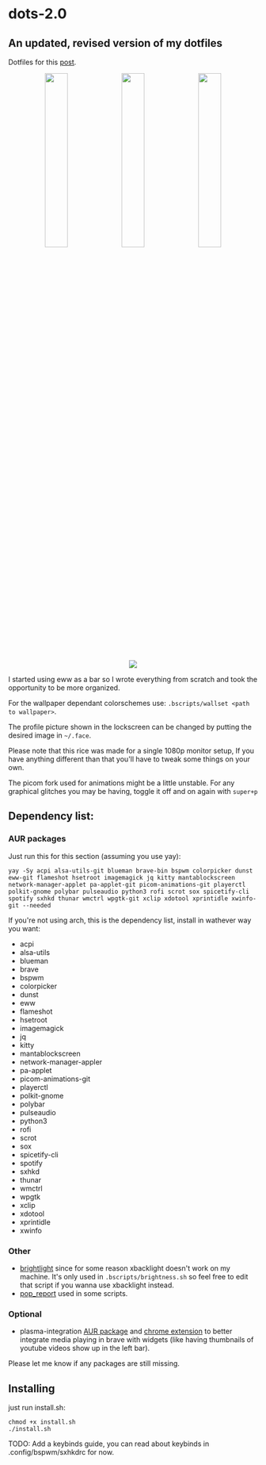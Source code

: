 # dots-2.0

## An updated, revised version of my dotfiles 

Dotfiles for this [post](https://www.reddit.com/r/unixporn/comments/wosl44/bspwm_decided_to_finally_learn_how_to_use_eww/).

<p align="center">
  <img src="https://user-images.githubusercontent.com/98569017/188286072-d91b2027-7fc7-4a65-a45b-223d378afca0.png" width=30% height=30%>
  <img src="https://user-images.githubusercontent.com/98569017/188286092-9131b97a-aa50-4fe8-9179-3cda440c1abc.png" width=30% height=30%>
  <img src="https://user-images.githubusercontent.com/98569017/188286460-d450f8b0-545d-4612-9a8b-99dafe223ed5.png" width=30% height=30%>
</p>

<p align="center">
<img src="https://user-images.githubusercontent.com/98569017/188286589-7b0fea41-b8f9-42f8-b376-175a13ef8fd7.gif" 
</p>

I started using eww as a bar so I wrote everything from scratch and took the opportunity to be more organized.

For the wallpaper dependant colorschemes use: `.bscripts/wallset <path to wallpaper>`.

The profile picture shown in the lockscreen can be changed by putting the desired image in `~/.face`.

Please note that this rice was made for a single 1080p monitor setup, If you have anything different than that you'll have to tweak some things on your own.

The picom fork used for animations might be a little unstable. For any graphical glitches you may be having, toggle it off and on again with `super+p`

## Dependency list:
### AUR packages
Just run this for this section (assuming you use yay):
```
yay -Sy acpi alsa-utils-git blueman brave-bin bspwm colorpicker dunst eww-git flameshot hsetroot imagemagick jq kitty mantablockscreen network-manager-applet pa-applet-git picom-animations-git playerctl polkit-gnome polybar pulseaudio python3 rofi scrot sox spicetify-cli spotify sxhkd thunar wmctrl wpgtk-git xclip xdotool xprintidle xwinfo-git --needed
```
If you're not using arch, this is the dependency list, install in wathever way you want:
- acpi
- alsa-utils
- blueman
- brave
- bspwm
- colorpicker
- dunst
- eww
- flameshot
- hsetroot
- imagemagick
- jq
- kitty
- mantablockscreen
- network-manager-appler
- pa-applet
- picom-animations-git
- playerctl
- polkit-gnome
- polybar
- pulseaudio
- python3
- rofi
- scrot 
- sox 
- spicetify-cli
- spotify
- sxhkd
- thunar
- wmctrl
- wpgtk
- xclip
- xdotool
- xprintidle
- xwinfo

### Other 
- [brightlight](https://github.com/multiplexd/brightlight) since for some reason xbacklight doesn't work on my machine. It's only used in `.bscripts/brightness.sh` so feel free to edit that script if you wanna use xbacklight instead.
- [pop_report](https://github.com/ikz87/pop_report) used in some scripts.

### Optional
- plasma-integration [AUR package](https://aur.archlinux.org/packages/plasma-integration-git) and [chrome extension](https://chrome.google.com/webstore/detail/plasma-integration/cimiefiiaegbelhefglklhhakcgmhkai/related?hl=es) to better integrate media playing in brave with widgets (like having thumbnails of youtube videos show up in the left bar).


Please let me know if any packages are still missing.

## Installing
just run install.sh:
``` 
chmod +x install.sh
./install.sh
```

TODO: Add a keybinds guide, you can read about keybinds in .config/bspwm/sxhkdrc for now.
